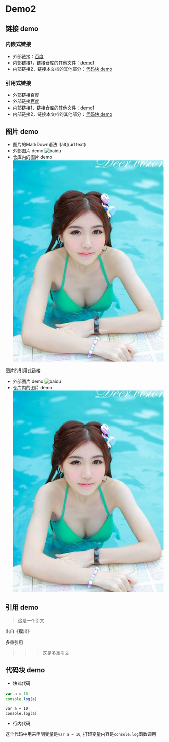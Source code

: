# Demo2

## 链接 demo

### 内嵌式链接

- 外部链接：[百度](http://www.baidu.com)
- 内部链接1，链接仓库的其他文件：[demo1](demo1.md)
- 内部链接2，链接本文档的其他部分：[代码块 demo](demo2.md#代码块-demo)

### 引用式链接
- 外部链接[百度]
- 外部链接[百度][baidu]
- 内部链接1，链接仓库的其他文件：[demo1]
- 内部链接2，链接本文档的其他部分：[代码块 demo]

## 图片 demo

- 图片的MarkDown语法
    ![alt](url text)
- 外部图片 demo
![baidu](https://www.baidu.com/img/bd_logo1.png "百度")
- 仓库内的图片 demo
![](images/open.jpg)

图片的引用式链接
- 外部图片 demo
![baidu][baidu_logo]
- 仓库内的图片 demo
![][open]

## 引用 demo

>这是一个引文

出自《摸出》

多重引用

>>> 这是多重引文


## 代码块 demo

* 块式代码

```javascript
var a = 10
console.log(a)
```

    var a = 10
    console.log(a)

* 行内代码

这个代码中用来申明变量是`var a = 10`, 打印变量内容是`console.log`函数调用


<!-- 下面是本文档中用到的链接 -->
[百度]:http://www.baidu.com
[baidu]:http://www.baidu.com
[demo1]:demo1.md
[代码块 demo]:demo2.md#代码块-demo

[baidu_logo]:https://www.baidu.com/img/bd_logo1.png
[open]:images/open.jpg